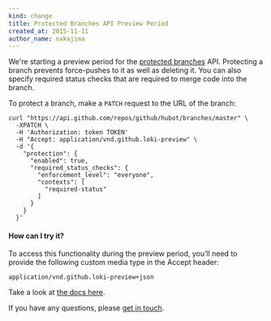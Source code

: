 ```yaml
---
kind: change
title: Protected Branches API Preview Period
created_at: 2015-11-11
author_name: nakajima
---
```


We're starting a preview period for the [protected branches](https://github.com/blog/2051-protected-branches-and-required-status-checks) API. Protecting a branch prevents force-pushes to it as well as deleting it. You can also specify required status checks that are required to merge code into the branch.

To protect a branch, make a `PATCH` request to the URL of the branch:

``` command-line
curl "https://api.github.com/repos/github/hubot/branches/master" \
  -XPATCH \
  -H 'Authorization: token TOKEN'
  -H "Accept: application/vnd.github.loki-preview" \
  -d '{
    "protection": {
      "enabled": true,
      "required_status_checks": {
        "enforcement_level": "everyone",
        "contexts": [
          "required-status"
        ]
      }
    }
  }'
```

#### How can I try it?

To access this functionality during the preview period, you’ll need to provide the following custom media type in the Accept header:

```
application/vnd.github.loki-preview+json
```

Take a look at [the docs here](/v3/repos/#enabling-and-disabling-branch-protection).

If you have any questions, please [get in touch](https://github.com/contact?form%5Bsubject%5D=Protected+Branches+API+Preview).
